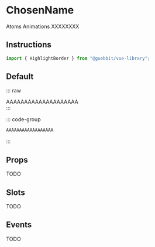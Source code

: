 # ChosenName
<Badge type="tip">Atoms</Badge> <Badge type="info">Animations</Badge> <Badge type="info">XXXXXXXX</Badge>

## Instructions

```ts
import { HighlightBorder } from "@guebbit/vue-library";
```

## Default

::: raw
<div class="dev-section">
    AAAAAAAAAAAAAAAAAAAA
</div>
:::

::: code-group
```html
AAAAAAAAAAAAAAAAAA
```
:::


## Props
TODO

## Slots
TODO

## Events
TODO

<style lang="scss">
@use "../../theme.scss";
</style>

<script setup>
import { HighlightBorder } from '../../../src/';
</script>
